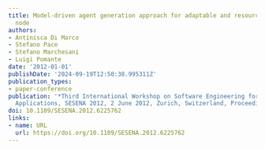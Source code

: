 ```yaml
---
title: Model-driven agent generation approach for adaptable and resource-aware sensor
  node
authors:
- Antinisca Di Marco
- Stefano Pace
- Stefano Marchesani
- Luigi Pomante
date: '2012-01-01'
publishDate: '2024-09-19T12:50:38.995311Z'
publication_types:
- paper-conference
publication: '*Third International Workshop on Software Engineering for Sensor Network
  Applications, SESENA 2012, 2 June 2012, Zurich, Switzerland, Proceedings*'
doi: 10.1109/SESENA.2012.6225762
links:
- name: URL
  url: https://doi.org/10.1109/SESENA.2012.6225762
---
```

